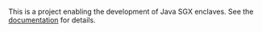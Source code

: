 This is a project enabling the development of Java SGX enclaves. See
the [documentation](https://docs.corda.net/sgxjvm/1/index.html) for
details.
